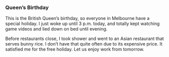### Queen’s Birthday
This is the British Queen’s birthday, so everyone in Melbourne have a special holiday. I just woke up until 3 p.m. today, and totally kept watching game videos and lied down on bed until evening.

Before restaurants close, I took shower and went to an Asian restaurant that serves bunny rice. I don’t have that quite often due to its expensive price. It satisfied me for the free holiday. Let us enjoy work from tomorrow.
